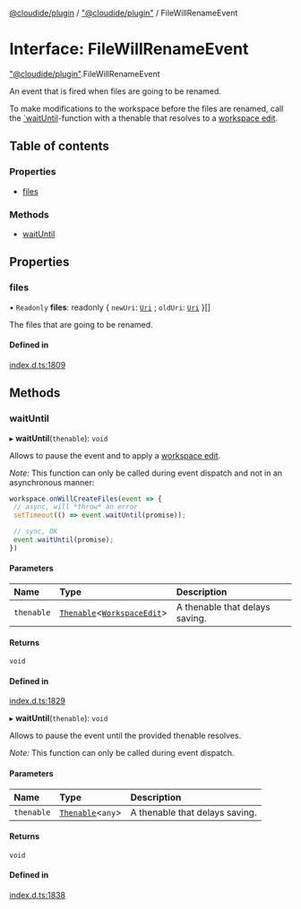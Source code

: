[@cloudide/plugin](../README.md) / ["@cloudide/plugin"](../modules/_cloudide_plugin_.md) / FileWillRenameEvent

# Interface: FileWillRenameEvent

["@cloudide/plugin"](../modules/_cloudide_plugin_.md).FileWillRenameEvent

An event that is fired when files are going to be renamed.

To make modifications to the workspace before the files are renamed,
call the [`waitUntil](#FileWillCreateEvent.waitUntil)-function with a
thenable that resolves to a [workspace edit](#WorkspaceEdit).

## Table of contents

### Properties

- [files](cloudide_plugin_.FileWillRenameEvent.md#files)

### Methods

- [waitUntil](cloudide_plugin_.FileWillRenameEvent.md#waituntil)

## Properties

### files

• `Readonly` **files**: readonly { `newUri`: [`Uri`](../classes/cloudide_plugin_.Uri.md) ; `oldUri`: [`Uri`](../classes/cloudide_plugin_.Uri.md)  }[]

The files that are going to be renamed.

#### Defined in

[index.d.ts:1809](https://github.com/shuyaqian/cloudide-plugin-api/blob/26b31b9/index.d.ts#L1809)

## Methods

### waitUntil

▸ **waitUntil**(`thenable`): `void`

Allows to pause the event and to apply a [workspace edit](#WorkspaceEdit).

*Note:* This function can only be called during event dispatch and not
in an asynchronous manner:

```ts
workspace.onWillCreateFiles(event => {
 // async, will *throw* an error
 setTimeout(() => event.waitUntil(promise));

 // sync, OK
 event.waitUntil(promise);
})
```

#### Parameters

| Name | Type | Description |
| :------ | :------ | :------ |
| `thenable` | [`Thenable`](Thenable.md)<[`WorkspaceEdit`](../classes/cloudide_plugin_.WorkspaceEdit.md)\> | A thenable that delays saving. |

#### Returns

`void`

#### Defined in

[index.d.ts:1829](https://github.com/shuyaqian/cloudide-plugin-api/blob/26b31b9/index.d.ts#L1829)

▸ **waitUntil**(`thenable`): `void`

Allows to pause the event until the provided thenable resolves.

*Note:* This function can only be called during event dispatch.

#### Parameters

| Name | Type | Description |
| :------ | :------ | :------ |
| `thenable` | [`Thenable`](Thenable.md)<`any`\> | A thenable that delays saving. |

#### Returns

`void`

#### Defined in

[index.d.ts:1838](https://github.com/shuyaqian/cloudide-plugin-api/blob/26b31b9/index.d.ts#L1838)
